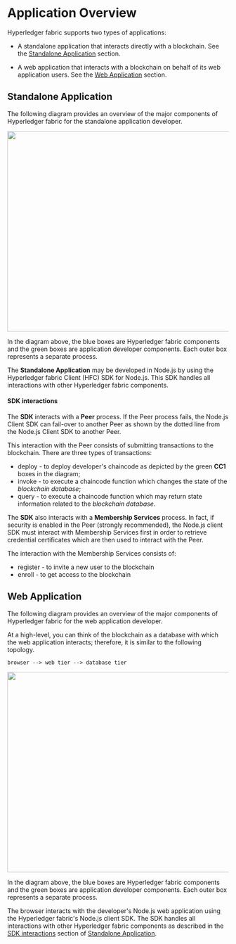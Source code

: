 # Application Overview

Hyperledger fabric supports two types of applications:

   * A standalone application that interacts directly with a blockchain.
     See the [Standalone Application](#standaloneApp) section.

   * A web application that interacts with a blockchain on behalf of its web application users.
     See the [Web Application](#webApp) section.

<a name="standaloneApp"></a>
## Standalone Application

The following diagram provides an overview of the major components of Hyperledger fabric for the standalone application developer.

<img src="../docs/images/standalone-app-developer.png" width="900" height="456">

In the diagram above, the blue boxes are Hyperledger fabric components and the green boxes are application developer components.  Each outer box represents a separate process.

The **Standalone Application** may be developed in Node.js by using the Hyperledger fabric Client (HFC) SDK for Node.js.  This SDK handles all interactions with other Hyperledger fabric components.

<a name="sdk-interactions"></a>
#### SDK interactions

The **SDK** interacts with a **Peer** process.  If the Peer process fails, the Node.js Client SDK can fail-over to another Peer as shown by the dotted line from the Node.js Client SDK to another Peer.

This interaction with the Peer consists of submitting transactions to the blockchain.  There are three types of transactions:

 * deploy - to deploy developer's chaincode as depicted by the green **CC1** boxes in the diagram;
 * invoke - to execute a chaincode function which changes the state of the *blockchain database*;
 * query - to execute a chaincode function which may return state information related to the *blockchain database*.

The **SDK** also interacts with a **Membership Services** process.  In fact, if security is enabled in the Peer (strongly recommended), the Node.js client SDK must interact with Membership Services first in order to retrieve credential certificates which are then used to interact with the Peer.

The interaction with the Membership Services consists of:

 * register - to invite a new user to the blockchain
 * enroll - to get access to the blockchain

<a name="webApp"></a>
## Web Application

The following diagram provides an overview of the major components of Hyperledger fabric for the web application developer.

At a high-level, you can think of the blockchain as a database with which the web application interacts; therefore, it is similar to the following topology.

```
browser --> web tier --> database tier

```

<img src="../docs/images/web-app-developer.png" width="900" height="456">

In the diagram above, the blue boxes are Hyperledger fabric components and the green boxes are application developer components.  Each outer box represents a separate process.

The browser interacts with the developer's Node.js web application using the Hyperledger fabric's Node.js client SDK.  The SDK handles all interactions with other Hyperledger fabric components as described in the [SDK interactions](#sdk-interactions) section of [Standalone Application](#standaloneApp).
